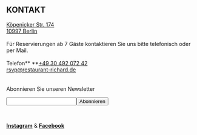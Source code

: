 ## KONTAKT

[Köpenicker Str. 174](https://goo.gl/maps/b3Jp7LKoGK52)<br>
[10997 Berlin](https://goo.gl/maps/b3Jp7LKoGK52)
<br>
<br>
Für Reservierungen ab 7 Gäste kontaktieren
Sie uns bitte telefonisch oder per Mail.
<br>
<br>
Telefon** **[+49 30 492 072 42](tel:+493049207242)
<br>
[rsvp@restaurant-richard.de](mailto:rsvp@restaurant-richard.de)
<br>
<br>
<br>
Abonnieren Sie unseren Newsletter

<!-- Begin MailChimp Signup Form -->
<div id="mc_embed_signup">
<form action="https://restaurant-richard.us15.list-manage.com/subscribe/post?u=a092c2267a385edb1128004ae&amp;id=a89f08624c" method="post" id="mc-embedded-subscribe-form" name="mc-embedded-subscribe-form" class="validate" target="_blank" novalidate>
    <div id="mc_embed_signup_scroll">

<div class="mc-field-group">
	<input type="email" value=""  name="EMAIL" class="required email" id="mce-EMAIL"><input type="submit" value="Abonnieren" name="subscribe" id="mc-embedded-subscribe" class="button">
</div>
	<div id="mce-responses" class="clear">
		<div class="response" id="mce-error-response" style="display:none"></div>
		<div class="response" id="mce-success-response" style="display:none"></div>
	</div>    <!-- real people should not fill this in and expect good things - do not remove this or risk form bot signups-->
    <div style="position: absolute; left: -5000px;" aria-hidden="true"><input type="text" name="b_a092c2267a385edb1128004ae_a89f08624c" tabindex="-1" value=""></div>

</form>
</div>

<!--End mc_embed_signup-->
<br>

<u>**[Instagram](https://www.instagram.com/restaurantrichard/)**</u> &
<u>**[Facebook](https://www.facebook.com/RESTAURANT.RICHARD.BERLIN/)**</u>
<br>
<br>


